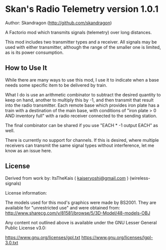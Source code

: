 # Skan's Radio Telemetry version 1.0.1

Author: Skandragon (http://github.com/skandragon)

A Factorio mod which transmits signals (telemetry) over long distances.

This mod includes two transmitter types and a receiver.  All signals
may be used with either transmitter, although the range of the smaller one is limited, as is its power consumption.

## How to Use It

While there are many ways to use this mod, I use it to indicate when a base needs some specific item to be delivered by train.

What I do is use an arithmetic combinator to subtract the desired quantity to keep on hand, another to multiply this by -1, and then transmit that result into the radio transmitter.  Each remote base which provides iron plate has a train with a destination of the main base, with conditions of "iron plate > 0 AND inventory full" with a radio receiver connected to the sending station.

The final combinator can be shared if you use "EACH * -1 output EACH" as well.

There is currently no support for channels. If this is desired, where multiple receivers can transmit the same signal types without interference, let me know as an issue here.

## License

Derived from work by: ItsTheKais  ( kaiseryoshi@gmail.com ) (wireless-signals)

License information:

The models used for this mod's graphics were made by BS2001. They are available for "unrestricted use" and were obtained from: http://www.sharecg.com/v/81581/browse/5/3D-Model/48-models-OBJ

Any content not outlined above is available under the GNU Lesser General Public License v3.0:

https://www.gnu.org/licenses/gpl.txt
https://www.gnu.org/licenses/lgpl-3.0.txt
